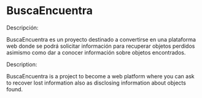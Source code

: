 BuscaEncuentra
==============

Descripción:

BuscaEncuentra es un proyecto destinado a convertirse en una plataforma web donde se podrá solicitar información para recuperar objetos perdidos asimismo como dar a conocer información sobre objetos encontrados.

Description:

BuscaEncuentra is a project to become a web platform where you can ask to recover lost information also as disclosing information about objects found.
